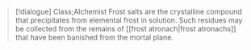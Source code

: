 >[!dialogue] Class;Alchemist
>Frost salts are the crystalline compound that precipitates from elemental frost in solution. Such residues may be collected from the remains of [[frost atronach|frost atronachs]] that have been banished from the mortal plane.